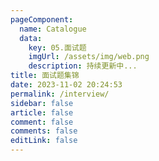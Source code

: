 ```yaml
---
pageComponent:
  name: Catalogue
  data:
    key: 05.面试题
    imgUrl: /assets/img/web.png
    description: 持续更新中...
title: 面试题集锦
date: 2023-11-02 20:24:53
permalink: /interview/
sidebar: false
article: false
comment: false
comments: false
editLink: false
---
```

